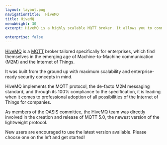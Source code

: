 ```yaml
---
layout: layout.pug
navigationTitle:  HiveMQ
title: HiveMQ
menuWeight: 30
excerpt: HiveMQ is a highly scalable MQTT broker. It allows you to connect millions of devices using the MQTT protocol.

enterprise: false
---
```


[HiveMQ](https://www.hivemq.com/) is a [MQTT](http://mqtt.org/) broker tailored specifically for enterprises, which find themselves in the emerging age of Machine-to-Machine communication (M2M) and the Internet of Things.

It was built from the ground up with maximum scalability and enterprise-ready security concepts in mind.

HiveMQ implements the MQTT protocol, the de-facto M2M messaging standard, and through its 100% compliance to the specification, it is leading when it comes to professional adoption of all possibilities of the Internet of Things for companies.

As members of the OASIS committee, the HiveMQ team was directly involved in the creation and release of MQTT 5.0, the newest version of the lightweight protocol.

New users are encouraged to use the latest version available. Please choose one on the left and get started!
